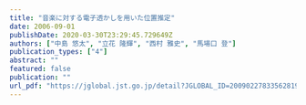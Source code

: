 ```yaml
---
title: "音楽に対する電子透かしを用いた位置推定"
date: 2006-09-01
publishDate: 2020-03-30T23:29:45.729649Z
authors: ["中島 悠太", "立花 隆輝", "西村 雅史", "馬場口 登"]
publication_types: ["4"]
abstract: ""
featured: false
publication: ""
url_pdf: "https://jglobal.jst.go.jp/detail?JGLOBAL_ID=200902278335628195"
---
```


